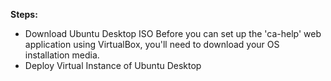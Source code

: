 
**Steps:**

* Download Ubuntu Desktop ISO
    Before you can set up the 'ca-help' web application using VirtualBox, you'll need to download your OS installation media.
* Deploy Virtual Instance of Ubuntu Desktop

